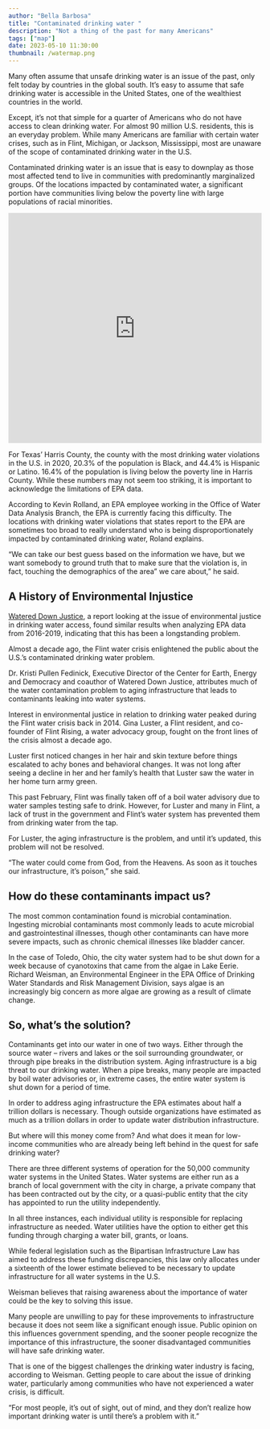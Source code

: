 ```yaml
---
author: "Bella Barbosa"
title: "Contaminated drinking water "
description: "Not a thing of the past for many Americans"
tags: ["map"]
date: 2023-05-10 11:30:00
thumbnail: /watermap.png
---
```




Many often assume that unsafe drinking water is an issue of the past, only felt today by countries in the global south. It’s easy to assume that safe drinking water is accessible in the United States, one of the wealthiest countries in the world.

Except, it’s not that simple for a quarter of Americans who do not have access to clean drinking water. For almost 90 million U.S. residents, this is an everyday problem. While many Americans are familiar with certain water crises, such as in Flint, Michigan, or Jackson, Mississippi, most are unaware of the scope of contaminated drinking water in the U.S.

Contaminated drinking water is an issue that is easy to downplay as those most affected tend to live in communities with predominantly marginalized groups. Of the locations impacted by contaminated water, a significant portion have communities living below the poverty line with large populations of racial minorities.

<iframe title="Count of Drinking Water Violations by County" aria-label="Map" id="datawrapper-chart-iHYlp" src="https://datawrapper.dwcdn.net/iHYlp/1/" scrolling="no" frameborder="0" style="width: 0; min-width: 100% !important; border: none;" height="457" data-external="1"></iframe><script type="text/javascript">!function(){"use strict";window.addEventListener("message",(function(a){if(void 0!==a.data["datawrapper-height"]){var e=document.querySelectorAll("iframe");for(var t in a.data["datawrapper-height"])for(var r=0;r<e.length;r++)if(e[r].contentWindow===a.source){var i=a.data["datawrapper-height"][t]+"px";e[r].style.height=i}}}))}();
</script>

For Texas’ Harris County, the county with the most drinking water violations in the U.S. in 2020, 20.3% of the population is Black, and 44.4% is Hispanic or Latino. 16.4% of the population is living below the poverty line in Harris County. While these numbers may not seem too striking, it is important to acknowledge the limitations of EPA data. 

According to Kevin Rolland, an EPA employee working in the Office of Water Data Analysis Branch, the EPA is currently facing this difficulty. The locations with drinking water violations that states report to the EPA are sometimes too broad to really understand who is being disproportionately impacted by contaminated drinking water, Roland explains.

“We can take our best guess based on the information we have, but we want somebody to ground truth that to make sure that the violation is, in fact, touching the demographics of the area” we care about,” he said.


## A History of Environmental Injustice

[Watered Down Justice](https://www.nrdc.org/sites/default/files/watered-down-justice-report.pdf), a report looking at the issue of environmental justice in drinking water access, found similar results when analyzing EPA data from 2016-2019, indicating that this has been a longstanding problem.

Almost a decade ago, the Flint water crisis enlightened the public about the U.S.’s contaminated drinking water problem. 

Dr. Kristi Pullen Fedinick, Executive Director of the Center for Earth, Energy and Democracy and coauthor of Watered Down Justice, attributes much of the water contamination problem to aging infrastructure that leads to contaminants leaking into water systems.

Interest in environmental justice in relation to drinking water peaked during the Flint water crisis back in 2014. Gina Luster, a Flint resident, and co-founder of Flint Rising, a water advocacy group, fought on the front lines of the crisis almost a decade ago.

Luster first noticed changes in her hair and skin texture before things escalated to achy bones and behavioral changes. It was not long after seeing a decline in her and her family’s health that Luster saw the water in her home turn army green.

This past February, Flint was finally taken off of a boil water advisory due to water samples testing safe to drink. However, for Luster and many in Flint, a lack of trust in the government and Flint’s water system has prevented them from drinking water from the tap. 

For Luster, the aging infrastructure is the problem, and until it’s updated, this problem will not be resolved. 

“The water could come from God, from the Heavens. As soon as it touches our infrastructure, it’s poison,” she said.


## How do these contaminants impact us?

The most common contamination found is microbial contamination. Ingesting microbial contaminants most commonly leads to acute microbial and gastrointestinal illnesses, though other contaminants can have more severe impacts, such as chronic chemical illnesses like bladder cancer.

In the case of Toledo, Ohio, the city water system had to be shut down for a week because of cyanotoxins that came from the algae in Lake Eerie. Richard Weisman, an Environmental Engineer in the EPA Office of Drinking Water Standards and Risk Management Division, says algae is an increasingly big concern as more algae are growing as a result of climate change.

## So, what’s the solution?

Contaminants get into our water in one of two ways. Either through the source water – rivers and lakes or the soil surrounding groundwater, or through pipe breaks in the distribution system. Aging infrastructure is a big threat to our drinking water. When a pipe breaks, many people are impacted by boil water advisories or, in extreme cases, the entire water system is shut down for a period of time.  

In order to address aging infrastructure the EPA estimates about half a trillion dollars is necessary. Though outside organizations have estimated as much as a trillion dollars in order to update water distribution infrastructure. 


But where will this money come from? And what does it mean for low-income communities who are already being left behind in the quest for safe drinking water?


There are three different systems of operation for the 50,000 community water systems in the United States. Water systems are either run as a branch of local government with the city in charge, a private company that has been contracted out by the city, or a quasi-public entity that the city has appointed to run the utility independently. 

In all three instances, each individual utility is responsible for replacing infrastructure as needed. Water utilities have the option to either get this funding through charging a water bill, grants, or loans. 

While federal legislation such as the Bipartisan Infrastructure Law has aimed to address these funding discrepancies, this law only allocates under a sixteenth of the lower estimate believed to be necessary to update infrastructure for all water systems in the U.S.

Weisman believes that raising awareness about the importance of water could be the key to solving this issue. 

Many people are unwilling to pay for these improvements to infrastructure because it does not seem like a significant enough issue. Public opinion on this influences government spending, and the sooner people recognize the importance of this infrastructure, the sooner disadvantaged communities will have safe drinking water.

That is one of the biggest challenges the drinking water industry is facing, according to Weisman. Getting people to care about the issue of drinking water, particularly among communities who have not experienced a water crisis, is difficult.

“For most people, it’s out of sight, out of mind, and they don’t realize how important drinking water is until there’s a problem with it.” 
